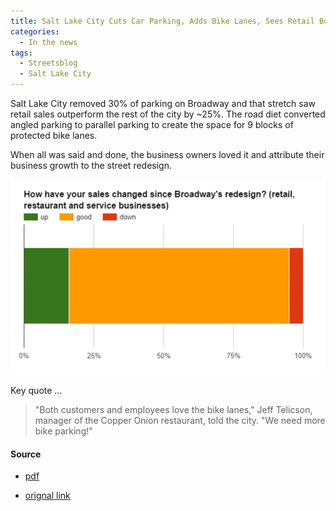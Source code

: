 ```yaml
---
title: Salt Lake City Cuts Car Parking, Adds Bike Lanes, Sees Retail Boost, Streetsblog, 2015
categories:
  - In the news
tags:
  - Streetsblog
  - Salt Lake City
---
```


Salt Lake City removed 30% of parking on Broadway and that stretch saw retail sales outperform the rest of the city by
~25%. The road diet converted angled parking to parallel parking to create the space for 9 blocks of protected bike
lanes.

When all was said and done, the business owners loved it and attribute their business growth to the street redesign.

![img.png](../../assets/img/streetsblog-2015-slc.png)

Key quote ...

> "Both customers and employees love the bike lanes," Jeff Telicson, manager of the Copper Onion restaurant, told the
> city. "We need more bike parking!"

#### Source

* [pdf](../../assets/news/2015-streetsblog-slc.pdf)

* [orignal link](https://usa.streetsblog.org/2015/10/06/salt-lake-city-cuts-car-parking-adds-bike-lanes-sees-retail-boost)